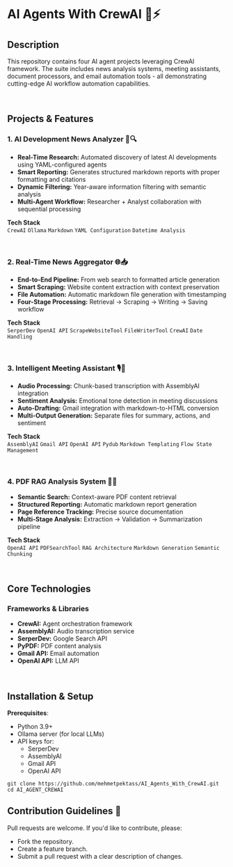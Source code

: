 # AI Agents With CrewAI 🤖⚡

## Description
This repository contains four AI agent projects leveraging CrewAI framework. The suite includes news analysis systems, meeting assistants, document processors, and email automation tools - all demonstrating cutting-edge AI workflow automation capabilities.

<br>

## Projects & Features

### 1. AI Development News Analyzer 📰🔍
* **Real-Time Research:** Automated discovery of latest AI developments using YAML-configured agents
* **Smart Reporting:** Generates structured markdown reports with proper formatting and citations
* **Dynamic Filtering:** Year-aware information filtering with semantic analysis
* **Multi-Agent Workflow:** Researcher + Analyst collaboration with sequential processing

**Tech Stack**  
`CrewAI` `Ollama` `Markdown` `YAML Configuration` `Datetime Analysis`

<br>

### 2. Real-Time News Aggregator 🌐📥
* **End-to-End Pipeline:** From web search to formatted article generation
* **Smart Scraping:** Website content extraction with context preservation
* **File Automation:** Automatic markdown file generation with timestamping
* **Four-Stage Processing:** Retrieval → Scraping → Writing → Saving workflow

**Tech Stack**  
`SerperDev` `OpenAI API` `ScrapeWebsiteTool` `FileWriterTool` `CrewAI` `Date Handling`

<br>

### 3. Intelligent Meeting Assistant 🎙️📝
* **Audio Processing:** Chunk-based transcription with AssemblyAI integration
* **Sentiment Analysis:** Emotional tone detection in meeting discussions
* **Auto-Drafting:** Gmail integration with markdown-to-HTML conversion
* **Multi-Output Generation:** Separate files for summary, actions, and sentiment

**Tech Stack**  
`AssemblyAI` `Gmail API` `OpenAI API` `Pydub` `Markdown Templating` `Flow State Management`

<br>

### 4. PDF RAG Analysis System 📑🔬
* **Semantic Search:** Context-aware PDF content retrieval
* **Structured Reporting:** Automatic markdown report generation
* **Page Reference Tracking:** Precise source documentation
* **Multi-Stage Analysis:** Extraction → Validation → Summarization pipeline

**Tech Stack**  
`OpenAI API` `PDFSearchTool` `RAG Architecture` `Markdown Generation` `Semantic Chunking`

<br>

## Core Technologies
### Frameworks & Libraries
* **CrewAI:** Agent orchestration framework
* **AssemblyAI:** Audio transcription service
* **SerperDev:** Google Search API
* **PyPDF:** PDF content analysis
* **Gmail API:** Email automation
* **OpenAI API:** LLM API

<br>

## Installation & Setup

**Prerequisites**:
- Python 3.9+
- Ollama server (for local LLMs)
- API keys for:
  - SerperDev
  - AssemblyAI
  - Gmail API
  - OpenAI API

```
git clone https://github.com/mehmetpektass/AI_Agents_With_CrewAI.git
cd AI_AGENT_CREWAI
```

## Contribution Guidelines  🚀
 Pull requests are welcome. If you'd like to contribute, please:

* Fork the repository.
* Create a feature branch.
* Submit a pull request with a clear description of changes.
